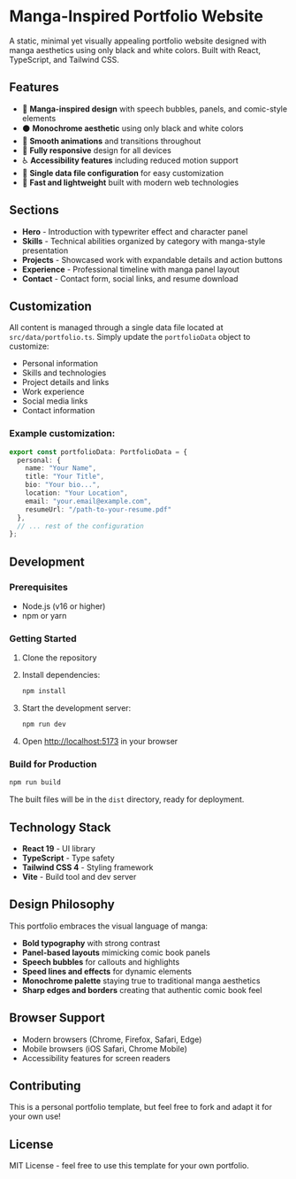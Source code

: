 # Manga-Inspired Portfolio Website

A static, minimal yet visually appealing portfolio website designed with manga aesthetics using only black and white colors. Built with React, TypeScript, and Tailwind CSS.

## Features

- 🎨 **Manga-inspired design** with speech bubbles, panels, and comic-style elements
- ⚫ **Monochrome aesthetic** using only black and white colors
- 🌊 **Smooth animations** and transitions throughout
- 📱 **Fully responsive** design for all devices
- ♿ **Accessibility features** including reduced motion support
- 📝 **Single data file configuration** for easy customization
- 🚀 **Fast and lightweight** built with modern web technologies

## Sections

- **Hero** - Introduction with typewriter effect and character panel
- **Skills** - Technical abilities organized by category with manga-style presentation
- **Projects** - Showcased work with expandable details and action buttons
- **Experience** - Professional timeline with manga panel layout
- **Contact** - Contact form, social links, and resume download

## Customization

All content is managed through a single data file located at `src/data/portfolio.ts`. Simply update the `portfolioData` object to customize:

- Personal information
- Skills and technologies
- Project details and links
- Work experience
- Social media links
- Contact information

### Example customization:

```typescript
export const portfolioData: PortfolioData = {
  personal: {
    name: "Your Name",
    title: "Your Title",
    bio: "Your bio...",
    location: "Your Location",
    email: "your.email@example.com",
    resumeUrl: "/path-to-your-resume.pdf"
  },
  // ... rest of the configuration
};
```

## Development

### Prerequisites

- Node.js (v16 or higher)
- npm or yarn

### Getting Started

1. Clone the repository
2. Install dependencies:
   ```bash
   npm install
   ```

3. Start the development server:
   ```bash
   npm run dev
   ```

4. Open [http://localhost:5173](http://localhost:5173) in your browser

### Build for Production

```bash
npm run build
```

The built files will be in the `dist` directory, ready for deployment.

## Technology Stack

- **React 19** - UI library
- **TypeScript** - Type safety
- **Tailwind CSS 4** - Styling framework
- **Vite** - Build tool and dev server

## Design Philosophy

This portfolio embraces the visual language of manga:

- **Bold typography** with strong contrast
- **Panel-based layouts** mimicking comic book panels
- **Speech bubbles** for callouts and highlights  
- **Speed lines and effects** for dynamic elements
- **Monochrome palette** staying true to traditional manga aesthetics
- **Sharp edges and borders** creating that authentic comic book feel

## Browser Support

- Modern browsers (Chrome, Firefox, Safari, Edge)
- Mobile browsers (iOS Safari, Chrome Mobile)
- Accessibility features for screen readers

## Contributing

This is a personal portfolio template, but feel free to fork and adapt it for your own use!

## License

MIT License - feel free to use this template for your own portfolio.
